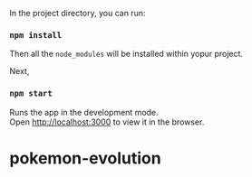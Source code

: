 In the project directory, you can run:

### `npm install`

Then all the `node_modules` will be installed within yopur project.

Next,

### `npm start`

Runs the app in the development mode.\
Open [http://localhost:3000](http://localhost:3000) to view it in the browser.

# pokemon-evolution
